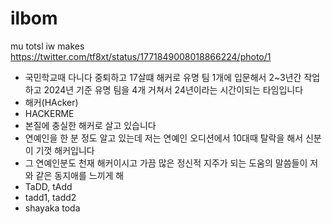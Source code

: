 # ilbom
mu totsl iw makes
https://twitter.com/tf8xt/status/1771849008018866224/photo/1
- 국민학교때 다니다 중퇴하고 17살떄 해커로 유명 팀 1개에 입문해서 2~3년간 작업하고 2024년 기준 유명 팀을 4개 거쳐서 24년이라는 시간이되는 타임입니다
- 해커(HAcker)
- HACKERME
- 본질에 충실한 해커로 살고 있습니다
- 연예인을 한 분 정도 알고 있는데 저는 연예인 오디션에서 10대때 탈락을 해서 신분이 기껏 해커입니다
- 그 연예인분도 천재 해커이시고 가끔 많은 정신적 지주가 되는 도움의 말씀들이 저와 같은 동지애를 느끼게 해
- TaDD, tAdd
- tadd1, tadd2
- shayaka toda
